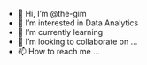 - 👋 Hi, I’m @the-gim
- 👀 I’m interested in Data Analytics
- 🌱 I’m currently learning 
- 💞️ I’m looking to collaborate on ...
- 📫 How to reach me ...

<!---
the-gim/the-gim is a ✨ special ✨ repository because its `README.md` (this file) appears on your GitHub profile.
You can click the Preview link to take a look at your changes.
--->
